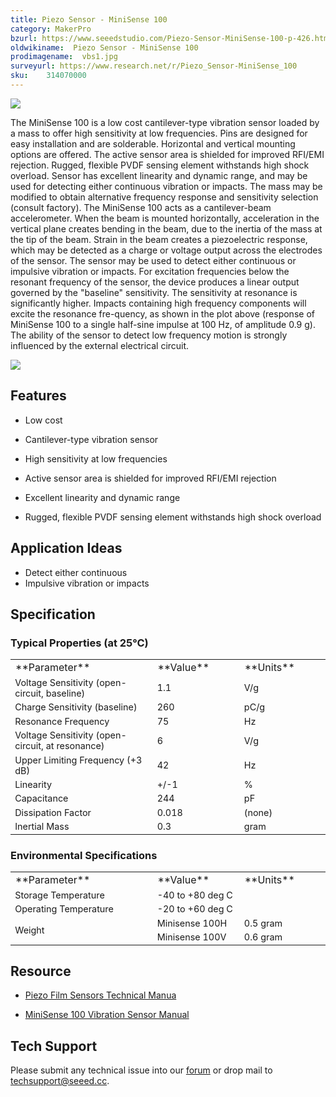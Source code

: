 ```yaml
---
title: Piezo Sensor - MiniSense 100
category: MakerPro
bzurl: https://www.seeedstudio.com/Piezo-Sensor-MiniSense-100-p-426.html
oldwikiname:  Piezo Sensor - MiniSense 100
prodimagename:  vbs1.jpg
surveyurl: https://www.research.net/r/Piezo_Sensor-MiniSense_100
sku:    314070000
---
```

![](http://bz.seeedstudio.com/depot/images/product/vbs1.jpg)

The MiniSense 100 is a low cost cantilever-type vibration sensor loaded by a mass to offer high sensitivity at low frequencies. Pins are designed for easy installation and are solderable. Horizontal and vertical mounting options are offered. The active sensor area is shielded for improved RFI/EMI rejection. Rugged, flexible PVDF sensing element withstands high shock overload. Sensor has excellent linearity and dynamic range, and may be used for detecting either continuous vibration or impacts. The mass may be modified to obtain alternative frequency response and sensitivity selection (consult factory). The MiniSense 100 acts as a cantilever-beam accelerometer. When the beam is mounted horizontally, acceleration in the vertical plane creates bending in the beam, due to the inertia of the mass at the tip of the beam. Strain in the beam creates a piezoelectric response, which may be detected as a charge or voltage output across the electrodes of the sensor. The sensor may be used to detect either continuous or impulsive vibration or impacts. For excitation frequencies below the resonant frequency of the sensor, the device produces a linear output governed by the "baseline" sensitivity. The sensitivity at resonance is significantly higher. Impacts containing high frequency components will excite the resonance fre-quency, as shown in the plot above (response of MiniSense 100 to a single half-sine impulse at 100 Hz, of amplitude 0.9 g). The ability of the sensor to detect low frequency motion is strongly influenced by the external electrical circuit.

[![](https://github.com/SeeedDocument/Seeed-WiKi/raw/master/docs/images/300px-Get_One_Now_Banner-ragular.png)](https://www.seeedstudio.com/Piezo-Sensor-MiniSense-100-p-426.html)


##   Features

*   Low cost

*   Cantilever-type vibration sensor

*   High sensitivity at low frequencies

*   Active sensor area is shielded for improved RFI/EMI rejection

*   Excellent linearity and dynamic range

*   Rugged, flexible PVDF sensing element withstands high shock overload

##   Application Ideas

*   Detect either continuous
*   Impulsive vibration or impacts


##   Specification

###   Typical Properties (at 25°C)

<table >
<tr>
<td width="500"> **Parameter**
</td>
<td width="250"> **Value**
</td>
<td width="250"> **Units**
</td></tr>
<tr style="font-size: 90%">
<td> Voltage Sensitivity (open-circuit, baseline)
</td>
<td>  1.1
</td>
<td>  V/g
</td></tr>
<tr style="font-size: 90%">
<td> Charge Sensitivity (baseline)
</td>
<td>  260
</td>
<td>  pC/g
</td></tr>
<tr style="font-size: 90%">
<td> Resonance Frequency
</td>
<td>  75
</td>
<td>  Hz
</td></tr>
<tr style="font-size: 90%">
<td> Voltage Sensitivity (open-circuit, at resonance)
</td>
<td>  6
</td>
<td>  V/g
</td></tr>
<tr style="font-size: 90%">
<td> Upper Limiting Frequency (+3 dB)
</td>
<td>  42
</td>
<td>  Hz
</td></tr>
<tr style="font-size: 90%">
<td> Linearity
</td>
<td>  +/-1
</td>
<td>  %
</td></tr>
<tr style="font-size: 90%">
<td> Capacitance
</td>
<td>  244
</td>
<td>  pF
</td></tr>
<tr style="font-size: 90%">
<td> Dissipation Factor
</td>
<td> 0.018
</td>
<td> (none)
</td></tr>
<tr style="font-size: 90%">
<td> Inertial Mass
</td>
<td>  0.3
</td>
<td>  gram
</td></tr></table>

###   Environmental Specifications

<table >
<tr>
<td width="500"> **Parameter**
</td>
<td width="250"> **Value**
</td>
<td width="250"> **Units**
</td></tr>
<tr style="font-size: 90%">
<td> Storage Temperature
</td>
<td colspan="2" rowspan="1">  -40 to +80 deg C
</td></tr>
<tr style="font-size: 90%">
<td>  Operating Temperature
</td>
<td colspan="2" rowspan="1">  -20 to +60 deg C
</td></tr>
<tr style="font-size: 90%">
<td colspan="1" rowspan="2"> Weight
</td>
<td>  Minisense 100H
</td>
<td> 0.5 gram
</td></tr>
<tr style="font-size: 90%">
<td>  Minisense 100V
</td>
<td> 0.6 gram
</td></tr></table>


##   Resource

*   [Piezo Film Sensors Technical Manua](http://www.seeedstudio.com/depot/images/product/MSI-techman.pdf)

*   [MiniSense 100 Vibration Sensor Manual](http://www.seeedstudio.com/depot/images/product/MiniSense_100.pdf)

## Tech Support
Please submit any technical issue into our [forum](http://forum.seeedstudio.com/) or drop mail to techsupport@seeed.cc. 